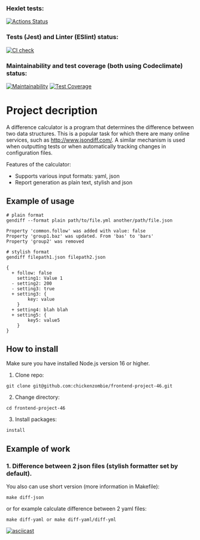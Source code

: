 ### Hexlet tests:
[![Actions Status](https://github.com/chickenzombie/frontend-project-46/workflows/hexlet-check/badge.svg)](https://github.com/chickenzombie/frontend-project-46/actions)

### Tests (Jest) and Linter (ESlint) status:
[![CI check](https://github.com/chickenzombie/frontend-project-46/actions/workflows/test.yml/badge.svg)](https://github.com/chickenzombie/frontend-project-46/actions/workflows/test.yml)

### Maintainability and test coverage (both using Codeclimate) status:
[![Maintainability](https://api.codeclimate.com/v1/badges/13bb25d0d01315ffad2c/maintainability)](https://codeclimate.com/github/chickenzombie/frontend-project-46/maintainability)
[![Test Coverage](https://api.codeclimate.com/v1/badges/13bb25d0d01315ffad2c/test_coverage)](https://codeclimate.com/github/chickenzombie/frontend-project-46/test_coverage)

# Project decription
A difference calculator is a program that determines the difference between two data structures. This is a popular task for which there are many online services, such as http://www.jsondiff.com/. A similar mechanism is used when outputting tests or when automatically tracking changes in configuration files.

Features of the calculator:

- Supports various input formats: yaml, json
- Report generation as plain text, stylish and json

## Example of usage
```
# plain format
gendiff --format plain path/to/file.yml another/path/file.json

Property 'common.follow' was added with value: false
Property 'group1.baz' was updated. From 'bas' to 'bars'
Property 'group2' was removed

# stylish format
gendiff filepath1.json filepath2.json

{
  + follow: false
    setting1: Value 1
  - setting2: 200
  - setting3: true
  + setting3: {
        key: value
    }
  + setting4: blah blah
  + setting5: {
        key5: value5
    }
}
```
## How to install
Make sure you have installed Node.js version 16 or higher.
1. Clone repo:
```
git clone git@github.com:chickenzombie/frontend-project-46.git
```
2. Change directory:
```
cd frontend-project-46
```
3. Install packages:
```
install
```

## Example of work
### 1. Difference between 2 json files (stylish formatter set by default).
You also can use short version (more information in Makefile):
```
make diff-json
```
or for example calculate difference between 2 yaml files:
```
make diff-yaml or make diff-yaml/diff-yml
```
[![asciicast](https://asciinema.org/a/524141.svg)](https://asciinema.org/a/524141)
